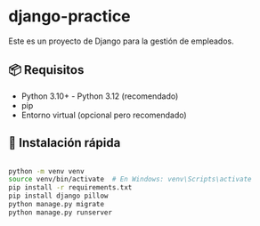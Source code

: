 # django-practice

Este es un proyecto de Django para la gestión de empleados.
## 📦 Requisitos

- Python 3.10+ - Python 3.12 (recomendado)
- pip
- Entorno virtual (opcional pero recomendado)

## 🚀 Instalación rápida

```bash

python -m venv venv
source venv/bin/activate  # En Windows: venv\Scripts\activate
pip install -r requirements.txt
pip install django pillow
python manage.py migrate
python manage.py runserver